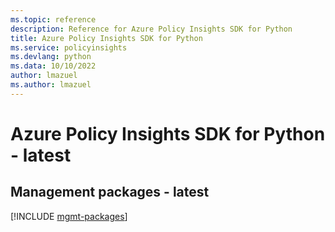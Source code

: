 ```yaml
---
ms.topic: reference
description: Reference for Azure Policy Insights SDK for Python
title: Azure Policy Insights SDK for Python
ms.service: policyinsights
ms.devlang: python
ms.data: 10/10/2022
author: lmazuel
ms.author: lmazuel
---
```

# Azure Policy Insights SDK for Python - latest

## Management packages - latest
[!INCLUDE [mgmt-packages](policy-insights-mgmt-index.md)]